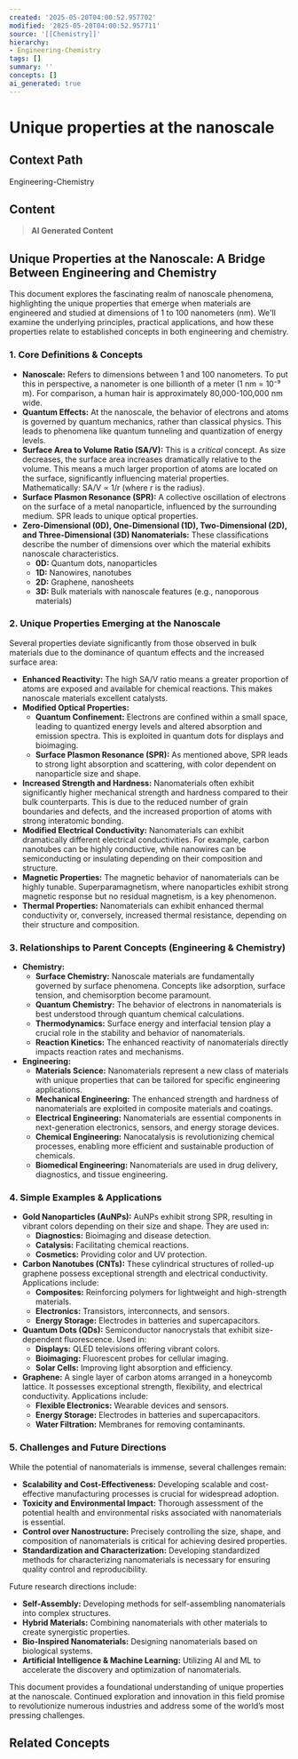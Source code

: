 ```yaml
---
created: '2025-05-20T04:00:52.957702'
modified: '2025-05-20T04:00:52.957711'
source: '[[Chemistry]]'
hierarchy:
- Engineering-Chemistry
tags: []
summary: ''
concepts: []
ai_generated: true
---
```


# Unique properties at the nanoscale

## Context Path
Engineering-Chemistry

## Content
> **AI Generated Content**
## Unique Properties at the Nanoscale: A Bridge Between Engineering and Chemistry

This document explores the fascinating realm of nanoscale phenomena, highlighting the unique properties that emerge when materials are engineered and studied at dimensions of 1 to 100 nanometers (nm). We'll examine the underlying principles, practical applications, and how these properties relate to established concepts in both engineering and chemistry.

### 1. Core Definitions & Concepts

* **Nanoscale:** Refers to dimensions between 1 and 100 nanometers. To put this in perspective, a nanometer is one billionth of a meter (1 nm = 10⁻⁹ m).  For comparison, a human hair is approximately 80,000-100,000 nm wide.
* **Quantum Effects:** At the nanoscale, the behavior of electrons and atoms is governed by quantum mechanics, rather than classical physics. This leads to phenomena like quantum tunneling and quantization of energy levels.
* **Surface Area to Volume Ratio (SA/V):**  This is a *critical* concept. As size decreases, the surface area increases dramatically relative to the volume. This means a much larger proportion of atoms are located on the surface, significantly influencing material properties.  Mathematically:  SA/V ∝ 1/r (where r is the radius).
* **Surface Plasmon Resonance (SPR):**  A collective oscillation of electrons on the surface of a metal nanoparticle, influenced by the surrounding medium.  SPR leads to unique optical properties.
* **Zero-Dimensional (0D), One-Dimensional (1D), Two-Dimensional (2D), and Three-Dimensional (3D) Nanomaterials:** These classifications describe the number of dimensions over which the material exhibits nanoscale characteristics.
    * **0D:** Quantum dots, nanoparticles
    * **1D:** Nanowires, nanotubes
    * **2D:** Graphene, nanosheets
    * **3D:** Bulk materials with nanoscale features (e.g., nanoporous materials)

### 2. Unique Properties Emerging at the Nanoscale

Several properties deviate significantly from those observed in bulk materials due to the dominance of quantum effects and the increased surface area:

* **Enhanced Reactivity:** The high SA/V ratio means a greater proportion of atoms are exposed and available for chemical reactions. This makes nanoscale materials excellent catalysts.
* **Modified Optical Properties:**
    * **Quantum Confinement:**  Electrons are confined within a small space, leading to quantized energy levels and altered absorption and emission spectra. This is exploited in quantum dots for displays and bioimaging.
    * **Surface Plasmon Resonance (SPR):** As mentioned above, SPR leads to strong light absorption and scattering, with color dependent on nanoparticle size and shape.
* **Increased Strength and Hardness:**  Nanomaterials often exhibit significantly higher mechanical strength and hardness compared to their bulk counterparts.  This is due to the reduced number of grain boundaries and defects, and the increased proportion of atoms with strong interatomic bonding.
* **Modified Electrical Conductivity:**  Nanomaterials can exhibit dramatically different electrical conductivities.  For example, carbon nanotubes can be highly conductive, while nanowires can be semiconducting or insulating depending on their composition and structure.
* **Magnetic Properties:**  The magnetic behavior of nanomaterials can be highly tunable.  Superparamagnetism, where nanoparticles exhibit strong magnetic response but no residual magnetism, is a key phenomenon.
* **Thermal Properties:**  Nanomaterials can exhibit enhanced thermal conductivity or, conversely, increased thermal resistance, depending on their structure and composition.

### 3. Relationships to Parent Concepts (Engineering & Chemistry)

* **Chemistry:**
    * **Surface Chemistry:** Nanoscale materials are fundamentally governed by surface phenomena. Concepts like adsorption, surface tension, and chemisorption become paramount.
    * **Quantum Chemistry:** The behavior of electrons in nanomaterials is best understood through quantum chemical calculations.
    * **Thermodynamics:** Surface energy and interfacial tension play a crucial role in the stability and behavior of nanomaterials.
    * **Reaction Kinetics:** The enhanced reactivity of nanomaterials directly impacts reaction rates and mechanisms.
* **Engineering:**
    * **Materials Science:** Nanomaterials represent a new class of materials with unique properties that can be tailored for specific engineering applications.
    * **Mechanical Engineering:**  The enhanced strength and hardness of nanomaterials are exploited in composite materials and coatings.
    * **Electrical Engineering:** Nanomaterials are essential components in next-generation electronics, sensors, and energy storage devices.
    * **Chemical Engineering:**  Nanocatalysis is revolutionizing chemical processes, enabling more efficient and sustainable production of chemicals.
    * **Biomedical Engineering:** Nanomaterials are used in drug delivery, diagnostics, and tissue engineering.

### 4. Simple Examples & Applications

* **Gold Nanoparticles (AuNPs):**  AuNPs exhibit strong SPR, resulting in vibrant colors depending on their size and shape.  They are used in:
    * **Diagnostics:**  Bioimaging and disease detection.
    * **Catalysis:**  Facilitating chemical reactions.
    * **Cosmetics:**  Providing color and UV protection.
* **Carbon Nanotubes (CNTs):**  These cylindrical structures of rolled-up graphene possess exceptional strength and electrical conductivity. Applications include:
    * **Composites:**  Reinforcing polymers for lightweight and high-strength materials.
    * **Electronics:**  Transistors, interconnects, and sensors.
    * **Energy Storage:**  Electrodes in batteries and supercapacitors.
* **Quantum Dots (QDs):**  Semiconductor nanocrystals that exhibit size-dependent fluorescence.  Used in:
    * **Displays:**  QLED televisions offering vibrant colors.
    * **Bioimaging:**  Fluorescent probes for cellular imaging.
    * **Solar Cells:**  Improving light absorption and efficiency.
* **Graphene:** A single layer of carbon atoms arranged in a honeycomb lattice.  It possesses exceptional strength, flexibility, and electrical conductivity. Applications include:
    * **Flexible Electronics:** Wearable devices and sensors.
    * **Energy Storage:** Electrodes in batteries and supercapacitors.
    * **Water Filtration:** Membranes for removing contaminants.



### 5. Challenges and Future Directions

While the potential of nanomaterials is immense, several challenges remain:

* **Scalability and Cost-Effectiveness:**  Developing scalable and cost-effective manufacturing processes is crucial for widespread adoption.
* **Toxicity and Environmental Impact:**  Thorough assessment of the potential health and environmental risks associated with nanomaterials is essential.
* **Control over Nanostructure:** Precisely controlling the size, shape, and composition of nanomaterials is critical for achieving desired properties.
* **Standardization and Characterization:** Developing standardized methods for characterizing nanomaterials is necessary for ensuring quality control and reproducibility.

Future research directions include:

* **Self-Assembly:** Developing methods for self-assembling nanomaterials into complex structures.
* **Hybrid Materials:** Combining nanomaterials with other materials to create synergistic properties.
* **Bio-Inspired Nanomaterials:** Designing nanomaterials based on biological systems.
* **Artificial Intelligence & Machine Learning:** Utilizing AI and ML to accelerate the discovery and optimization of nanomaterials.



This document provides a foundational understanding of unique properties at the nanoscale.  Continued exploration and innovation in this field promise to revolutionize numerous industries and address some of the world’s most pressing challenges.

## Related Concepts
